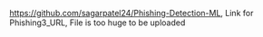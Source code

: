 https://github.com/sagarpatel24/Phishing-Detection-ML,
Link for Phishing3_URL,
File is too huge to be uploaded

